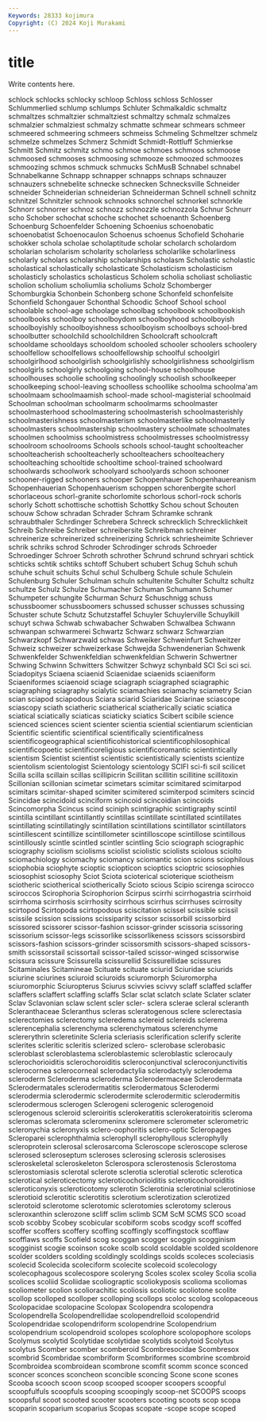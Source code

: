 ```yaml
---
Keywords: 28333 kojimura
Copyright: (C) 2024 Koji Murakami
---
```


# title

Write contents here.



schlock schlocks schlocky schloop Schloss schloss Schlosser Schlummerlied schlump schlumps
Schluter Schmalkaldic schmaltz schmaltzes schmaltzier schmaltziest schmaltzy schmalz schmalzes schmalzier
schmalziest schmalzy schmatte schmear schmears schmeer schmeered schmeering schmeers schmeiss
Schmeling Schmeltzer schmelz schmelze schmelzes Schmerz Schmidt Schmidt-Rottluff Schmierkse Schmitt
Schmitz schmitz schmo schmoe schmoes schmoos schmoose schmoosed schmooses schmoosing
schmooze schmoozed schmoozes schmoozing schmos schmuck schmucks SchMusB Schnabel schnabel
Schnabelkanne Schnapp schnapper schnapps schnaps schnauzer schnauzers schnebelite schnecke schnecken
Schnecksville Schneider schneider Schneiderian schneiderian Schneiderman Schnell schnell schnitz schnitzel
Schnitzler schnook schnooks schnorchel schnorkel schnorkle Schnorr schnorrer schnoz schnozz
schnozzle schnozzola Schnur Schnurr scho Schober schochat schoche schochet schoenanth
Schoenberg Schoenburg Schoenfelder Schoening Schoenius schoenobatic schoenobatist Schoenocaulon Schoenus schoenus
Schofield Schoharie schokker schola scholae scholaptitude scholar scholarch scholardom scholarian
scholarism scholarity scholarless scholarlike scholarliness scholarly scholars scholarship scholarships scholasm
Scholastic scholastic scholastical scholastically scholasticate Scholasticism scholasticism scholasticly scholastics scholasticus
Scholem scholia scholiast scholiastic scholion scholium scholiumlia scholiums Scholz Schomberger
Schomburgkia Schonbein Schonberg schone Schonfeld schonfelsite Schonfield Schongauer Schonthal Schoodic
Schoof School school schoolable school-age schoolage schoolbag schoolbook schoolbookish schoolbooks
schoolboy schoolboydom schoolboyhood schoolboyish schoolboyishly schoolboyishness schoolboyism schoolboys school-bred schoolbutter
schoolchild schoolchildren Schoolcraft schoolcraft schooldame schooldays schooldom schooled schooler schoolers
schoolery schoolfellow schoolfellows schoolfellowship schoolful schoolgirl schoolgirlhood schoolgirlish schoolgirlishly schoolgirlishness
schoolgirlism schoolgirls schoolgirly schoolgoing school-house schoolhouse schoolhouses schoolie schooling schoolingly
schoolish schoolkeeper schoolkeeping school-leaving schoolless schoollike schoolma schoolma'am schoolmaam schoolmaamish
school-made school-magisterial schoolmaid Schoolman schoolman schoolmarm schoolmarms schoolmaster schoolmasterhood schoolmastering
schoolmasterish schoolmasterishly schoolmasterishness schoolmasterism schoolmasterlike schoolmasterly schoolmasters schoolmastership schoolmastery schoolmate
schoolmates schoolmen schoolmiss schoolmistress schoolmistresses schoolmistressy schoolroom schoolrooms Schools schools
school-taught schoolteacher schoolteacherish schoolteacherly schoolteachers schoolteachery schoolteaching schooltide schooltime school-trained
schoolward schoolwards schoolwork schoolyard schoolyards schoon schooner schooner-rigged schooners schooper
Schopenhauer Schopenhauereanism Schopenhauerian Schopenhauerism schoppen schorenbergite schorl schorlaceous schorl-granite schorlomite
schorlous schorl-rock schorls schorly Schott schottische schottish Schottky Schou schout
Schouten schouw Schow schradan Schrader Schram Schramke schrank schraubthaler Schrdinger
Schrebera Schreck schrecklich Schrecklichkeit Schreib Schreibe Schreiber schreibersite Schreibman schreiner
schreinerize schreinerized schreinerizing Schrick schriesheimite Schriever schrik schriks schrod Schroder
Schrodinger schrods Schroeder Schroedinger Schroer Schroth schrother Schrund schrund schryari
schtick schticks schtik schtiks schtoff Schubert schubert Schug Schuh schuh
schuhe schuit schuits Schul schul Schulberg Schule schule Schulein Schulenburg
Schuler Schulman schuln schultenite Schulter Schultz schultz schultze Schulz Schulze
Schumacher Schuman Schumann Schumer Schumpeter schungite Schurman Schurz Schuschnigg schuss
schussboomer schussboomers schussed schusser schusses schussing Schuster schute Schutz Schutzstaffel
Schuyler Schuylerville Schuylkill schuyt schwa Schwab schwabacher Schwaben Schwalbea Schwann
schwanpan schwarmerei Schwartz Schwarz schwarz Schwarzian Schwarzkopf Schwarzwald schwas Schweiker
Schweinfurt Schweitzer Schweiz schweizer schweizerkase Schwejda Schwendenerian Schwenk Schwenkfelder Schwenkfeldian
schwenkfeldian Schwerin Schwertner Schwing Schwinn Schwitters Schwitzer Schwyz schynbald SCI
Sci sci sci. Sciadopitys Sciaena sciaenid Sciaenidae sciaenids sciaeniform Sciaeniformes
sciaenoid sciage sciagraph sciagraphed sciagraphic sciagraphing sciagraphy scialytic sciamachies sciamachy
sciametry Scian scian sciapod sciapodous Sciara sciarid Sciaridae Sciarinae sciascope
sciascopy sciath sciatheric sciatherical sciatherically sciatic sciatica sciatical sciatically sciaticas
sciaticky sciatics Scibert scibile science scienced sciences scient scienter scientia
sciential scientiarum scientician Scientific scientific scientifical scientifically scientificalness scientificogeographical scientificohistorical
scientificophilosophical scientificopoetic scientificoreligious scientificoromantic scientintically scientism Scientist scientist scientistic scientistically
scientists scientize scientolism scientologist Scientology scientology SCIFI sci-fi scil scilicet
Scilla scilla scillain scillas scillipicrin Scillitan scillitin scillitine scillitoxin Scillonian
scillonian scimetar scimetars scimitar scimitared scimitarpod scimitars scimitar-shaped scimiter scimitered
scimiterpod scimiters scincid Scincidae scincidoid scinciform scincoid scincoidian scincoids Scincomorpha
Scincus scind sciniph scintigraphic scintigraphy scintil scintilla scintillant scintillantly scintillas
scintillate scintillated scintillates scintillating scintillatingly scintillation scintillations scintillator scintillators scintillescent
scintillize scintillometer scintilloscope scintillose scintillous scintillously scintle scintled scintler scintling
Scio sciograph sciographic sciography sciolism sciolisms sciolist sciolistic sciolists sciolous
sciolto sciomachiology sciomachy sciomancy sciomantic scion scions sciophilous sciophobia sciophyte
scioptic sciopticon scioptics scioptric sciosophies sciosophist sciosophy Sciot Sciota scioterical
scioterique sciotheism sciotheric sciotherical sciotherically Scioto scious Scipio scirenga scirocco
sciroccos Scirophoria Scirophorion Scirpus scirrhi scirrhogastria scirrhoid scirrhoma scirrhosis scirrhosity
scirrhous scirrhus scirrhuses scirrosity scirtopod Scirtopoda scirtopodous sciscitation scissel scissible
scissil scissile scission scissions scissiparity scissor scissorbill scissorbird scissored scissorer
scissor-fashion scissor-grinder scissoria scissoring scissorium scissor-legs scissorlike scissorlikeness scissors scissorsbird
scissors-fashion scissors-grinder scissorsmith scissors-shaped scissors-smith scissorstail scissortail scissor-tailed scissor-winged scissorwise
scissura scissure Scissurella scissurellid Scissurellidae scissures Scitaminales Scitamineae Scituate scituate
sciurid Sciuridae sciurids sciurine sciurines sciuroid sciuroids sciuromorph Sciuromorpha sciuromorphic
Sciuropterus Sciurus scivvies scivvy sclaff sclaffed sclaffer sclaffers sclaffert sclaffing
sclaffs Sclar sclat sclatch sclate Sclater sclater Sclav Sclavonian sclaw
sclent scler scler- sclera sclerae scleral scleranth Scleranthaceae Scleranthus scleras
scleratogenous sclere sclerectasia sclerectomies sclerectomy scleredema sclereid sclereids sclerema sclerencephalia
sclerenchyma sclerenchymatous sclerenchyme sclererythrin scleretinite Scleria scleriasis sclerification sclerify sclerite
sclerites scleritic scleritis sclerized sclero- sclerobase sclerobasic scleroblast scleroblastema scleroblastemic
scleroblastic sclerocauly sclerochorioiditis sclerochoroiditis scleroconjunctival scleroconjunctivitis sclerocornea sclerocorneal sclerodactylia sclerodactyly
sclerodema scleroderm Scleroderma scleroderma Sclerodermaceae Sclerodermata Sclerodermatales sclerodermatitis sclerodermatous Sclerodermi
sclerodermia sclerodermic sclerodermite sclerodermitic sclerodermitis sclerodermous sclerogen Sclerogeni sclerogenic sclerogenoid
sclerogenous scleroid scleroiritis sclerokeratitis sclerokeratoiritis scleroma scleromas scleromata scleromeninx scleromere
sclerometer sclerometric scleronychia scleronyxis sclero-oophoritis sclero-optic Scleropages Scleroparei sclerophthalmia sclerophyll
sclerophyllous sclerophylly scleroprotein sclerosal sclerosarcoma Scleroscope scleroscope sclerose sclerosed scleroseptum
scleroses sclerosing sclerosis sclerosises scleroskeletal scleroskeleton Sclerospora sclerostenosis Sclerostoma sclerostomiasis
sclerotal sclerote sclerotia sclerotial sclerotic sclerotica sclerotical scleroticectomy scleroticochorioiditis scleroticochoroiditis
scleroticonyxis scleroticotomy sclerotin Sclerotinia sclerotinial sclerotiniose sclerotioid sclerotitic sclerotitis sclerotium
sclerotization sclerotized sclerotoid sclerotome sclerotomic sclerotomies sclerotomy sclerous scleroxanthin sclerozone
scliff sclim sclimb SCM ScM SCMS SCO scoad scob scobby
Scobey scobicular scobiform scobs scodgy scoff scoffed scoffer scoffers scoffery
scoffing scoffingly scoffingstock scofflaw scofflaws scoffs Scofield scog scoggan scogger
scoggin scogginism scogginist scogie scoinson scoke scolb scold scoldable scolded
scoldenore scolder scolders scolding scoldingly scoldings scolds scoleces scoleciasis scolecid
Scolecida scoleciform scolecite scolecoid scolecology scolecophagous scolecospore scoleryng Scoles scolex
scoley Scolia scolia scolices scoliid Scoliidae scoliograptic scoliokyposis scolioma scoliomas
scoliometer scolion scoliorachitic scoliosis scoliotic scoliotone scolite scollop scolloped scolloper
scolloping scollops scoloc scolog scolopaceous Scolopacidae scolopacine Scolopax Scolopendra scolopendra
Scolopendrella Scolopendrellidae scolopendrelloid scolopendrid Scolopendridae scolopendriform scolopendrine Scolopendrium scolopendrium scolopendroid
scolopes scolophore scolopophore scolops Scolymus scolytid Scolytidae scolytidae scolytids scolytoid
Scolytus scolytus Scomber scomber scomberoid Scombresocidae Scombresox scombrid Scombridae scombriform
Scombriformes scombrine scombroid Scombroidea scombroidean scombrone scomfit scomm sconce sconced
sconcer sconces sconcheon sconcible sconcing Scone scone scones Scooba scooch
scoon scoop scooped scooper scoopers scoopful scoopfulfuls scoopfuls scooping scoopingly
scoop-net SCOOPS scoops scoopsful scoot scooted scooter scooters scooting scoots
scop scopa scoparin scoparium scoparius Scopas scopate -scope scope scoped
